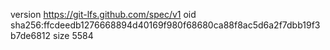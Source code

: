 version https://git-lfs.github.com/spec/v1
oid sha256:ffcdeedb1276668894d40169f980f68680ca88f8ac5d6a2f7dbb19f3b7de6812
size 5584
